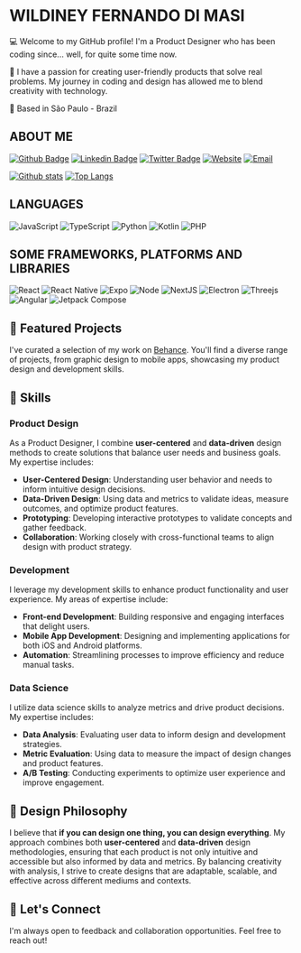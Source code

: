 # WILDINEY FERNANDO DI MASI

💻 Welcome to my GitHub profile! I'm a Product Designer who has been coding since... well, for quite some time now.

🚀 I have a passion for creating user-friendly products that solve real problems. My journey in coding and design has allowed me to blend creativity with technology.

🏡 Based in São Paulo - Brazil

## ABOUT ME

[![Github Badge](https://img.shields.io/badge/-Github-000?style=for-the-badge&logo=Github&logoColor=white&link=https://github.com/wildiney/)](https://github.com/wildiney/)
[![Linkedin Badge](https://img.shields.io/badge/-LinkedIn-blue?style=for-the-badge&logo=Linkedin&logoColor=white&link=https://www.linkedin.com/in/wildiney/)](https://www.linkedin.com/in/wildiney/)
[![Twitter Badge](https://img.shields.io/badge/Twitter-1DA1F2?style=for-the-badge&logo=twitter&logoColor=white)](https://twitter.com/wildiney)
[![Website](https://img.shields.io/badge/website-000000?style=for-the-badge&logo=About.me&logoColor=white)](https://www.wildiney.com)
[![Email](https://img.shields.io/badge/Gmail-D14836?style=for-the-badge&logo=gmail&logoColor=white)](mailto:wildiney@gmail.com)

[![Github stats](https://github-readme-stats.vercel.app/api?username=wildiney&theme=github_dark)](https://github.com/wildiney/)
[![Top Langs](https://github-readme-stats.vercel.app/api/top-langs/?username=wildiney&hide=html,php,less,hack,dockerfile,ejs,batchfile,makefile&langs_count=10&layout=compact&theme=github_dark)](https://github.com/wildiney/)

## LANGUAGES

![JavaScript](https://img.shields.io/badge/javascript-%23323330.svg?style=for-the-badge&logo=javascript&logoColor=%23F7DF1E)
![TypeScript](https://img.shields.io/badge/typescript-%23007ACC.svg?style=for-the-badge&logo=typescript&logoColor=white)
![Python](https://img.shields.io/badge/python-3670A0?style=for-the-badge&logo=python&logoColor=ffdd54)
![Kotlin](https://img.shields.io/badge/kotlin-%237F52FF.svg?style=for-the-badge&logo=kotlin&logoColor=white)
![PHP](https://img.shields.io/badge/php-%23777BB4.svg?style=for-the-badge&logo=php&logoColor=white)

## SOME FRAMEWORKS, PLATFORMS AND LIBRARIES

![React](https://img.shields.io/badge/React-20232A?style=for-the-badge&logo=react&logoColor=61DAFB)
![React Native](https://img.shields.io/badge/react_native-%2320232a.svg?style=for-the-badge&logo=react&logoColor=%2361DAFB)
![Expo](https://img.shields.io/badge/expo-1C1E24?style=for-the-badge&logo=expo&logoColor=#D04A37)
![Node](https://img.shields.io/badge/Node.js-339933?style=for-the-badge&logo=nodedotjs&logoColor=white)
![NextJS](https://img.shields.io/badge/next.js-000000?style=for-the-badge&logo=nextdotjs&logoColor=white)
![Electron](https://img.shields.io/badge/Electron-2B2E3A?style=for-the-badge&logo=electron&logoColor=9FEAF9)
![Threejs](https://img.shields.io/badge/threejs-black?style=for-the-badge&logo=three.js&logoColor=white)
![Angular](https://img.shields.io/badge/angular-%23DD0031.svg?style=for-the-badge&logo=angular&logoColor=white)
![Jetpack Compose](https://img.shields.io/badge/Jetpack%20Compose-4285F4.svg?style=for-the-badge&logo=Jetpack-Compose&logoColor=white)

## 📁 Featured Projects

 I've curated a selection of my work on [Behance](https://www.behance.net/wildiney). You'll find a diverse range of projects, from graphic design to mobile apps, showcasing my product design and development skills.

## 🌟 Skills

### Product Design

As a Product Designer, I combine **user-centered** and **data-driven** design methods to create solutions that balance user needs and business goals. My expertise includes:

- **User-Centered Design**: Understanding user behavior and needs to inform intuitive design decisions.
- **Data-Driven Design**: Using data and metrics to validate ideas, measure outcomes, and optimize product features.
- **Prototyping**: Developing interactive prototypes to validate concepts and gather feedback.
- **Collaboration**: Working closely with cross-functional teams to align design with product strategy.

### Development

I leverage my development skills to enhance product functionality and user experience. My areas of expertise include:

- **Front-end Development**: Building responsive and engaging interfaces that delight users.
- **Mobile App Development**: Designing and implementing applications for both iOS and Android platforms.
- **Automation**: Streamlining processes to improve efficiency and reduce manual tasks.

### Data Science

I utilize data science skills to analyze metrics and drive product decisions. My expertise includes:

- **Data Analysis**: Evaluating user data to inform design and development strategies.
- **Metric Evaluation**: Using data to measure the impact of design changes and product features.
- **A/B Testing**: Conducting experiments to optimize user experience and improve engagement.

## 🎨 Design Philosophy

I believe that **if you can design one thing, you can design everything**. My approach combines both **user-centered** and **data-driven** design methodologies, ensuring that each product is not only intuitive and accessible but also informed by data and metrics. By balancing creativity with analysis, I strive to create designs that are adaptable, scalable, and effective across different mediums and contexts.

## 🤝 Let's Connect

I'm always open to feedback and collaboration opportunities. Feel free to reach out!
